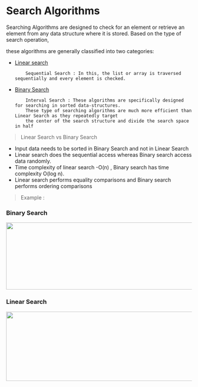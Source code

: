 # Search Algorithms

<p>Searching Algorithms are designed to check for an element or retrieve an element from any data structure where it is stored. Based on the type of search operation, 
  
  these algorithms are generally classified into two categories:</p>

<ul>
  <li><a href="https://github.com/sriThariduSangeeth/RAPID-T4-CL/tree/master/Algorithms-and-Data-Structures/Searching-Techniques/Linear-Search">Linear search</a>
  </li>
  
        Sequential Search : In this, the list or array is traversed sequentially and every element is checked.
  
  <li><a href="https://github.com/sriThariduSangeeth/RAPID-T4-CL/tree/master/Algorithms-and-Data-Structures/Searching-Techniques/Binary-Search">Binary Search</a>     </li>
  
        Interval Search : These algorithms are specifically designed for searching in sorted data-structures. 
        These type of searching algorithms are much more efficient than Linear Search as they repeatedly target 
        the center of the search structure and divide the search space in half
  
</ul>


> Linear Search vs Binary Search

- Input data needs to be sorted in Binary Search and not in Linear Search
- Linear search does the sequential access whereas Binary search access data randomly.
- Time complexity of linear search -O(n) , Binary search has time complexity O(log n).
- Linear search performs equality comparisons and Binary search performs ordering comparisons

> Example :

### Binary Search
<p align="center">
  <img alt="" width="596" height="182"  src="https://miro.medium.com/max/596/1*AunhjlInGjD1ZNEMPOF_xg.gif" >
</p>

### Linear Search
<p align="center">
  <img alt="" width="596" height="188" src="https://miro.medium.com/max/596/1*M-jZ-x5GcOwkGPic0igdww.gif">
</p>

